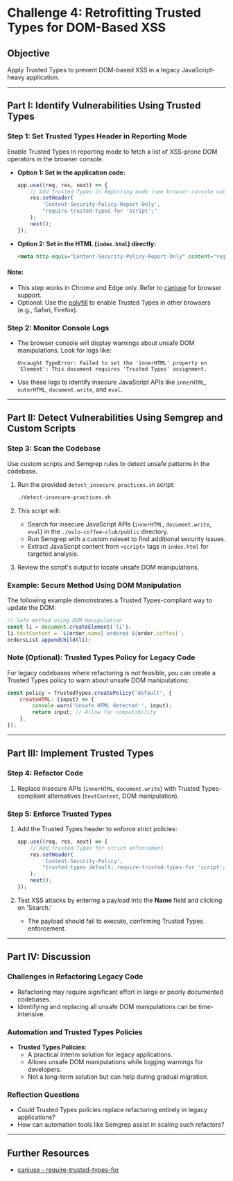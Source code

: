 # Challenge 4: Retrofitting Trusted Types for DOM-Based XSS

## Objective
Apply Trusted Types to prevent DOM-based XSS in a legacy JavaScript-heavy application.

---

## Part I: Identify Vulnerabilities Using Trusted Types

### Step 1: Set Trusted Types Header in Reporting Mode

Enable Trusted Types in reporting mode to fetch a list of XSS-prone DOM operators in the browser console.

- **Option 1: Set in the application code:**
  ```javascript
  app.use((req, res, next) => {
      // Add Trusted Types in Reporting mode (see browser console output)
      res.setHeader(
          'Content-Security-Policy-Report-Only',
          "require-trusted-types-for 'script';"
      );
      next();
  });
  ```

- **Option 2: Set in the HTML (`index.html`) directly:**
  ```html
  <meta http-equiv="Content-Security-Policy-Report-Only" content="require-trusted-types-for 'script';">
  ```

#### **Note**:
- This step works in Chrome and Edge only. Refer to [caniuse](https://caniuse.com/?search=require-trusted-types-for) for browser support.
- Optional: Use the [polyfill](https://github.com/w3c/trusted-types) to enable Trusted Types in other browsers (e.g., Safari, Firefox).

### Step 2: Monitor Console Logs

- The browser console will display warnings about unsafe DOM manipulations. Look for logs like:
  ```plaintext
  Uncaught TypeError: Failed to set the 'innerHTML' property on 'Element': This document requires 'Trusted Types' assignment.
  ```

- Use these logs to identify insecure JavaScript APIs like `innerHTML`, `outerHTML`, `document.write`, and `eval`.

---

## Part II: Detect Vulnerabilities Using Semgrep and Custom Scripts

### Step 3: Scan the Codebase

Use custom scripts and Semgrep rules to detect unsafe patterns in the codebase.

1. Run the provided `detect_insecure_practices.sh` script:
   ```bash
   ./detect-insecure-practices.sh
   ```

2. This script will:
   - Search for insecure JavaScript APIs (`innerHTML`, `document.write`, `eval`) in the `./oslo-coffee-club/public` directory.
   - Run Semgrep with a custom ruleset to find additional security issues.
   - Extract JavaScript content from `<script>` tags in `index.html` for targeted analysis.

3. Review the script's output to locate unsafe DOM manipulations.

### Example: Secure Method Using DOM Manipulation
The following example demonstrates a Trusted Types-compliant way to update the DOM:
```javascript
// Safe method using DOM manipulation
const li = document.createElement('li');
li.textContent = `${order.name} ordered ${order.coffee}`;
ordersList.appendChild(li);
```

### Note (Optional): Trusted Types Policy for Legacy Code
For legacy codebases where refactoring is not feasible, you can create a Trusted Types policy to warn about unsafe DOM manipulations:
```javascript
const policy = TrustedTypes.createPolicy('default', {
    createHTML: (input) => {
        console.warn('Unsafe HTML detected:', input);
        return input; // Allow for compatibility
    },
});
```

---

## Part III: Implement Trusted Types 

### Step 4: Refactor Code
1. Replace insecure APIs (`innerHTML`, `document.write`) with Trusted Types-compliant alternatives (`textContent`, DOM manipulation).

### Step 5: Enforce Trusted Types 
1. Add the Trusted Types header to enforce strict policies:
   ```javascript
   app.use((req, res, next) => {
       // Add Trusted Types for strict enforcement
       res.setHeader(
           'Content-Security-Policy',
           "trusted-types default; require-trusted-types-for 'script';"
       );
       next();
   });
   ```

2. Test XSS attacks by entering a payload into the **Name** field and clicking on 'Search.'
   - The payload should fail to execute, confirming Trusted Types enforcement.

---

## Part IV: Discussion

### Challenges in Refactoring Legacy Code
- Refactoring may require significant effort in large or poorly documented codebases.
- Identifying and replacing all unsafe DOM manipulations can be time-intensive.

### Automation and Trusted Types Policies
- **Trusted Types Policies**:
  - A practical interim solution for legacy applications.
  - Allows unsafe DOM manipulations while logging warnings for developers.
  - Not a long-term solution but can help during gradual migration.

### Reflection Questions
- Could Trusted Types policies replace refactoring entirely in legacy applications?
- How can automation tools like Semgrep assist in scaling such refactors?

---

## Further Resources
- [caniuse - require-trusted-types-for](https://caniuse.com/?search=require-trusted-types-for)
